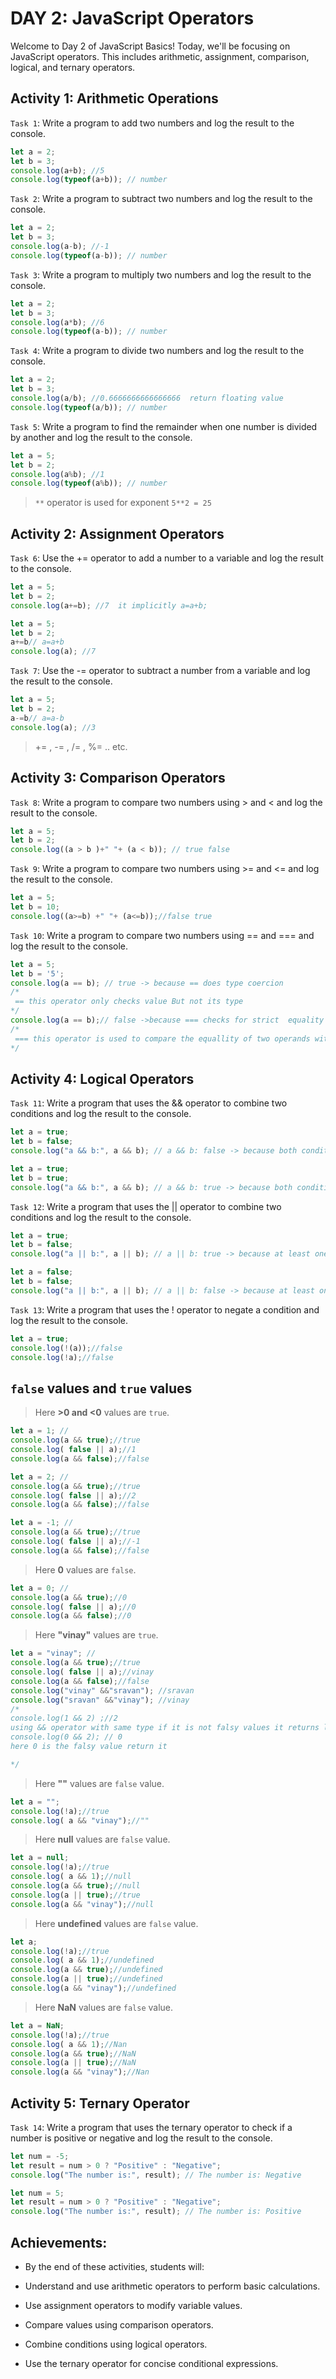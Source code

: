 # DAY 2: **JavaScript Operators**
Welcome to Day 2 of JavaScript Basics! Today, we'll be focusing on JavaScript operators. This includes arithmetic, assignment, comparison, logical, and ternary operators. 
## Activity 1: Arithmetic Operations 
``Task 1``: Write a program to add two numbers and log the result to the console. 
```javascript
let a = 2;
let b = 3;
console.log(a+b); //5
console.log(typeof(a+b)); // number 
```
`Task 2`: Write a program to subtract two numbers and log the result to the console. 
```javascript
let a = 2;
let b = 3;
console.log(a-b); //-1
console.log(typeof(a-b)); // number 

``` 
`Task 3`: Write a program to multiply two numbers and log the result to the console. 
```javascript
let a = 2;
let b = 3;
console.log(a*b); //6
console.log(typeof(a-b)); // number 


```
``Task 4``: Write a program to divide two numbers and log the result to the console.

```js 
let a = 2;
let b = 3;
console.log(a/b); //0.6666666666666666  return floating value
console.log(typeof(a/b)); // number 
```
``Task 5``: Write a program to find the remainder when one number is divided by another and log the result to the console. 
```js
let a = 5;
let b = 2;
console.log(a%b); //1
console.log(typeof(a%b)); // number 
```
> ```**``` operator is used for exponent   ```5**2 = 25```
## Activity 2: Assignment Operators
``Task 6``: Use the += operator to add a number to a variable and log the result to the console.
```js 
let a = 5;
let b = 2;
console.log(a+=b); //7  it implicitly a=a+b;
```
```js
let a = 5;
let b = 2;
a+=b// a=a+b
console.log(a); //7  
```
```Task 7```: Use the -= operator to subtract a number from a variable and log the result to the console.
```js
let a = 5;
let b = 2;
a-=b// a=a-b
console.log(a); //3
```
> += , -= , /= , %= .. etc. 

## Activity 3: Comparison Operators  
``Task 8``: Write a program to compare two numbers using > and < and log the result to the console.
```javascript 
let a = 5;
let b = 2;
console.log((a > b )+" "+ (a < b)); // true false 
```
``Task 9``: Write a program to compare two numbers using >= and <= and log the result to the console. 
```js
let a = 5;
let b = 10;
console.log((a>=b) +" "+ (a<=b));//false true 
```
``Task 10``: Write a program to compare two numbers using == and === and log the result to the console.
```js
let a = 5;
let b = '5';
console.log(a == b); // true -> because == does type coercion
/* 
 == this operator only checks value But not its type
*/
console.log(a == b);// false ->because === checks for strict  equality 
/*
 === this operator is used to compare the equallity of two operands with type.
*/

```
## Activity 4: Logical Operators 
```Task 11```: Write a program that uses the && operator to combine two conditions and log the result to the console.
```js 
let a = true;
let b = false;
console.log("a && b:", a && b); // a && b: false -> because both conditions are not true
```
```js
let a = true;
let b = true;
console.log("a && b:", a && b); // a && b: true -> because both conditions are  true
```
```Task 12```: Write a program that uses the || operator to combine two conditions and log the result to the console. 
```js
let a = true;
let b = false;
console.log("a || b:", a || b); // a || b: true -> because at least one condition is true
```
```js
let a = false;
let b = false;
console.log("a || b:", a || b); // a || b: false -> because at least one condition is true
```
```Task 13```: Write a program that uses the ! operator to negate a condition and log the result to the console.
```js
let a = true;
console.log(!(a));//false
console.log(!a);//false
```

## `false` values and `true` values
>Here  **>0 and <0**  values are `true`.
```js
let a = 1; //
console.log(a && true);//true
console.log( false || a);//1
console.log(a && false);//false

```
```js
let a = 2; //
console.log(a && true);//true
console.log( false || a);//2
console.log(a && false);//false
```
```js
let a = -1; //
console.log(a && true);//true
console.log( false || a);//-1
console.log(a && false);//false
```
>Here  **0**  values are `false`.
```js
let a = 0; //
console.log(a && true);//0
console.log( false || a);//0
console.log(a && false);//0
```
>Here  **"vinay"**  values are `true`.
```js
let a = "vinay"; //
console.log(a && true);//true
console.log( false || a);//vinay
console.log(a && false);//false 
console.log("vinay" &&"sravan"); //sravan 
console.log("sravan" &&"vinay"); //vinay 
/*
console.log(1 && 2) ;//2
using && operator with same type if it is not falsy values it returns left && operator left side.
console.log(0 && 2); // 0  
here 0 is the falsy value return it

*/
``` 
>Here  **""**  values are `false` value.
```js
let a = "";
console.log(!a);//true
console.log( a && "vinay");//""
``` 
>Here **null** values are `false` value.
```js
let a = null;
console.log(!a);//true
console.log( a && 1);//null
console.log(a && true);//null
console.log(a || true);//true
console.log(a && "vinay");//null
```
> Here **undefined** values are `false` value. 
```js
let a;
console.log(!a);//true
console.log( a && 1);//undefined
console.log(a && true);//undefined
console.log(a || true);//undefined
console.log(a && "vinay");//undefined
```
> Here **NaN** values are `false` value. 

```js 
let a = NaN;
console.log(!a);//true
console.log( a && 1);//Nan
console.log(a && true);//NaN
console.log(a || true);//NaN
console.log(a && "vinay");//Nan
```
## Activity 5: Ternary Operator 
```Task 14```: Write a program that uses the ternary operator to check if a number is positive or negative and log the result to the console.
```js
let num = -5;
let result = num > 0 ? "Positive" : "Negative";
console.log("The number is:", result); // The number is: Negative
```
```js
let num = 5;
let result = num > 0 ? "Positive" : "Negative";
console.log("The number is:", result); // The number is: Positive
```
## Achievements: 
- By the end of these activities, students will:

- Understand and use arithmetic operators to perform basic calculations.
- Use assignment operators to modify variable values.
- Compare values using comparison operators.
- Combine conditions using logical operators.
- Use the ternary operator for concise conditional expressions.
